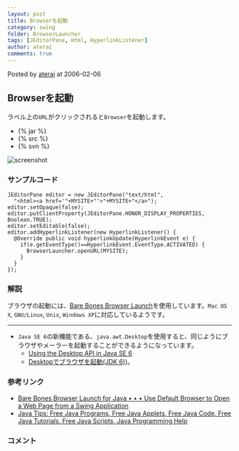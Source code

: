 ```yaml
---
layout: post
title: Browserを起動
category: swing
folder: BrowserLauncher
tags: [JEditorPane, Html, HyperlinkListener]
author: aterai
comments: true
---
```


Posted by [aterai](http://terai.xrea.jp/aterai.html) at 2006-02-06

## Browserを起動
ラベル上の`URL`がクリックされると`Browser`を起動します。

- {% jar %}
- {% src %}
- {% svn %}

<!-- dummy comment line for breaking list -->

![screenshot](https://lh3.googleusercontent.com/_9Z4BYR88imo/TQTIRWyBTSI/AAAAAAAAASg/pT9GD2uz8BI/s800/BrowserLauncher.png)

### サンプルコード
<pre class="prettyprint"><code>JEditorPane editor = new JEditorPane("text/html",
  "&lt;html&gt;&lt;a href='"+MYSITE+"'&gt;"+MYSITE+"&lt;/a&gt;");
editor.setOpaque(false);
editor.putClientProperty(JEditorPane.HONOR_DISPLAY_PROPERTIES, Boolean.TRUE);
editor.setEditable(false);
editor.addHyperlinkListener(new HyperlinkListener() {
  @Override public void hyperlinkUpdate(HyperlinkEvent e) {
    if(e.getEventType()==HyperlinkEvent.EventType.ACTIVATED) {
      BrowserLauncher.openURL(MYSITE);
    }
  }
});
</code></pre>

### 解説
ブラウザの起動には、[Bare Bones Browser Launch](http://www.centerkey.com/java/browser/)を使用しています。`Mac OS X`, `GNU/Linux`, `Unix`, `Windows XP`に対応しているようです。

- - - -
- `Java SE 6`の新機能である、`java.awt.Desktop`を使用すると、同じようにブラウザやメーラーを起動することができるようになっています。
    - [Using the Desktop API in Java SE 6](http://www.oracle.com/technetwork/articles/javase/index-135182.html)
    - [Desktopでブラウザを起動(JDK 6)](http://terai.xrea.jp/Swing/Desktop.html))。

<!-- dummy comment line for breaking list -->

### 参考リンク
- [Bare Bones Browser Launch for Java • • • Use Default Browser to Open a Web Page from a Swing Application](http://www.centerkey.com/)
- [Java Tips: Free Java Programs, Free Java Applets, Free Java Code, Free Java Tutorials, Free Java Scripts, Java Programming Help](http://www.java-tips.org/content/view/40/2/)

<!-- dummy comment line for breaking list -->

### コメント
